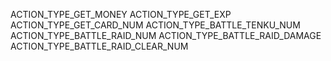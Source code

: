 ACTION_TYPE_GET_MONEY
ACTION_TYPE_GET_EXP
ACTION_TYPE_GET_CARD_NUM
ACTION_TYPE_BATTLE_TENKU_NUM
ACTION_TYPE_BATTLE_RAID_NUM
ACTION_TYPE_BATTLE_RAID_DAMAGE
ACTION_TYPE_BATTLE_RAID_CLEAR_NUM
